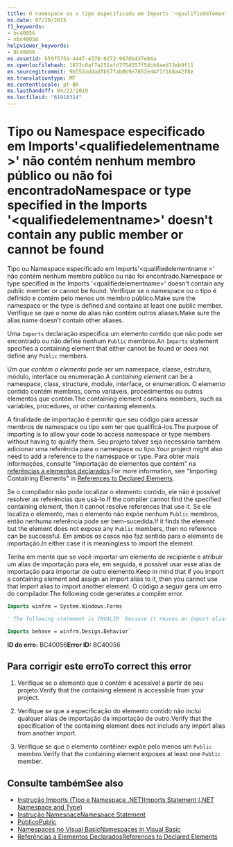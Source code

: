```yaml
---
title: O namespace ou o tipo especificado em Imports '<qualifiedelementname>' não contém nenhum membro público ou não pode ser localizado
ms.date: 07/20/2015
f1_keywords:
- bc40056
- vbc40056
helpviewer_keywords:
- BC40056
ms.assetid: b59f5754-444f-4378-9272-9678b437e84a
ms.openlocfilehash: 1873c0af7a251afd7754557f5dcb6aed13eb9f11
ms.sourcegitcommit: 9b552addadfb57fab0b9e7852ed4f1f1b8a42f8e
ms.translationtype: MT
ms.contentlocale: pt-BR
ms.lasthandoff: 04/23/2019
ms.locfileid: "61918314"
---
```

# <a name="namespace-or-type-specified-in-the-imports-qualifiedelementname-doesnt-contain-any-public-member-or-cannot-be-found"></a><span data-ttu-id="65fcc-102">Tipo ou Namespace especificado em Imports'\<qualifiedelementname >' não contém nenhum membro público ou não foi encontrado</span><span class="sxs-lookup"><span data-stu-id="65fcc-102">Namespace or type specified in the Imports '\<qualifiedelementname>' doesn't contain any public member or cannot be found</span></span>

<span data-ttu-id="65fcc-103">Tipo ou Namespace especificado em Imports'\<qualifiedelementname >' não contém nenhum membro público ou não foi encontrado.</span><span class="sxs-lookup"><span data-stu-id="65fcc-103">Namespace or type specified in the Imports '\<qualifiedelementname>' doesn't contain any public member or cannot be found.</span></span> <span data-ttu-id="65fcc-104">Verifique se o namespace ou o tipo é definido e contém pelo menos um membro público.</span><span class="sxs-lookup"><span data-stu-id="65fcc-104">Make sure the namespace or the type is defined and contains at least one public member.</span></span> <span data-ttu-id="65fcc-105">Verifique se que o nome do alias não contém outros aliases.</span><span class="sxs-lookup"><span data-stu-id="65fcc-105">Make sure the alias name doesn't contain other aliases.</span></span>

<span data-ttu-id="65fcc-106">Uma `Imports` declaração especifica um elemento contido que não pode ser encontrado ou não define nenhum `Public` membros.</span><span class="sxs-lookup"><span data-stu-id="65fcc-106">An `Imports` statement specifies a containing element that either cannot be found or does not define any `Public` members.</span></span>

<span data-ttu-id="65fcc-107">Um *que contém o elemento* pode ser um namespace, classe, estrutura, módulo, interface ou enumeração.</span><span class="sxs-lookup"><span data-stu-id="65fcc-107">A *containing element* can be a namespace, class, structure, module, interface, or enumeration.</span></span> <span data-ttu-id="65fcc-108">O elemento contido contém membros, como variáveis, procedimentos ou outros elementos que contém.</span><span class="sxs-lookup"><span data-stu-id="65fcc-108">The containing element contains members, such as variables, procedures, or other containing elements.</span></span>

<span data-ttu-id="65fcc-109">A finalidade de importação é permitir que seu código para acessar membros de namespace ou tipo sem ter que qualificá-los.</span><span class="sxs-lookup"><span data-stu-id="65fcc-109">The purpose of importing is to allow your code to access namespace or type members without having to qualify them.</span></span> <span data-ttu-id="65fcc-110">Seu projeto talvez seja necessário também adicionar uma referência para o namespace ou tipo.</span><span class="sxs-lookup"><span data-stu-id="65fcc-110">Your project might also need to add a reference to the namespace or type.</span></span> <span data-ttu-id="65fcc-111">Para obter mais informações, consulte "Importação de elementos que contém" na [referências a elementos declarados](../../../visual-basic/programming-guide/language-features/declared-elements/references-to-declared-elements.md).</span><span class="sxs-lookup"><span data-stu-id="65fcc-111">For more information, see "Importing Containing Elements" in [References to Declared Elements](../../../visual-basic/programming-guide/language-features/declared-elements/references-to-declared-elements.md).</span></span>

<span data-ttu-id="65fcc-112">Se o compilador não pode localizar o elemento contido, ele não é possível resolver as referências que usá-lo.</span><span class="sxs-lookup"><span data-stu-id="65fcc-112">If the compiler cannot find the specified containing element, then it cannot resolve references that use it.</span></span> <span data-ttu-id="65fcc-113">Se ele localiza o elemento, mas o elemento não expõe nenhum `Public` membros, então nenhuma referência pode ser bem-sucedida.</span><span class="sxs-lookup"><span data-stu-id="65fcc-113">If it finds the element but the element does not expose any `Public` members, then no reference can be successful.</span></span> <span data-ttu-id="65fcc-114">Em ambos os casos não faz sentido para o elemento de importação.</span><span class="sxs-lookup"><span data-stu-id="65fcc-114">In either case it is meaningless to import the element.</span></span>

<span data-ttu-id="65fcc-115">Tenha em mente que se você importar um elemento de recipiente e atribuir um alias de importação para ele, em seguida, é possível usar esse alias de importação para importar de outro elemento.</span><span class="sxs-lookup"><span data-stu-id="65fcc-115">Keep in mind that if you import a containing element and assign an import alias to it, then you cannot use that import alias to import another element.</span></span> <span data-ttu-id="65fcc-116">O código a seguir gera um erro do compilador.</span><span class="sxs-lookup"><span data-stu-id="65fcc-116">The following code generates a compiler error.</span></span>

```vb
Imports winfrm = System.Windows.Forms

' The following statement is INVALID  because it reuses an import alias.

Imports behave = winfrm.Design.Behavior`
```

<span data-ttu-id="65fcc-117">**ID do erro:** BC40056</span><span class="sxs-lookup"><span data-stu-id="65fcc-117">**Error ID:** BC40056</span></span>

## <a name="to-correct-this-error"></a><span data-ttu-id="65fcc-118">Para corrigir este erro</span><span class="sxs-lookup"><span data-stu-id="65fcc-118">To correct this error</span></span>

1. <span data-ttu-id="65fcc-119">Verifique se o elemento que o contém é acessível a partir de seu projeto.</span><span class="sxs-lookup"><span data-stu-id="65fcc-119">Verify that the containing element is accessible from your project.</span></span>

2. <span data-ttu-id="65fcc-120">Verifique se que a especificação do elemento contido não inclui qualquer alias de importação da importação de outro.</span><span class="sxs-lookup"><span data-stu-id="65fcc-120">Verify that the specification of the containing element does not include any import alias from another import.</span></span>

3. <span data-ttu-id="65fcc-121">Verifique se que o elemento contêiner expõe pelo menos um `Public` membro.</span><span class="sxs-lookup"><span data-stu-id="65fcc-121">Verify that the containing element exposes at least one `Public` member.</span></span>

## <a name="see-also"></a><span data-ttu-id="65fcc-122">Consulte também</span><span class="sxs-lookup"><span data-stu-id="65fcc-122">See also</span></span>

- [<span data-ttu-id="65fcc-123">Instrução Imports (Tipo e Namespace .NET)</span><span class="sxs-lookup"><span data-stu-id="65fcc-123">Imports Statement (.NET Namespace and Type)</span></span>](../../../visual-basic/language-reference/statements/imports-statement-net-namespace-and-type.md)
- [<span data-ttu-id="65fcc-124">Instrução Namespace</span><span class="sxs-lookup"><span data-stu-id="65fcc-124">Namespace Statement</span></span>](../../../visual-basic/language-reference/statements/namespace-statement.md)
- [<span data-ttu-id="65fcc-125">Público</span><span class="sxs-lookup"><span data-stu-id="65fcc-125">Public</span></span>](../../../visual-basic/language-reference/modifiers/public.md)
- [<span data-ttu-id="65fcc-126">Namespaces no Visual Basic</span><span class="sxs-lookup"><span data-stu-id="65fcc-126">Namespaces in Visual Basic</span></span>](../../../visual-basic/programming-guide/program-structure/namespaces.md)
- [<span data-ttu-id="65fcc-127">Referências a Elementos Declarados</span><span class="sxs-lookup"><span data-stu-id="65fcc-127">References to Declared Elements</span></span>](../../../visual-basic/programming-guide/language-features/declared-elements/references-to-declared-elements.md)
